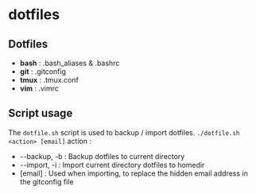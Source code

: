 # dotfiles

## Dotfiles
- **bash** : .bash_aliases & .bashrc
- **git** : .gitconfig
- **tmux** : .tmux.conf
- **vim** : .vimrc

## Script usage
The `dotfile.sh` script is used to backup / import dotfiles.
`./dotfile.sh <action> [email]`
action :
  - --backup, -b : Backup dotfiles to current directory
  - --import, -i : Import current directory dotfiles to homedir
  - [email]      : Used when importing, to replace the hidden email address in the gitconfig file
